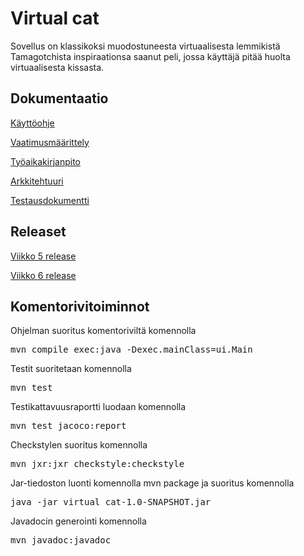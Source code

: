 # Virtual cat

Sovellus on klassikoksi muodostuneesta virtuaalisesta lemmikistä Tamagotchista inspiraationsa saanut peli, jossa käyttäjä pitää huolta virtuaalisesta kissasta.

## Dokumentaatio

[Käyttöohje](https://github.com/sumuh/ot-harjoitustyo/blob/master/dokumentaatio/kayttoohje.md)

[Vaatimusmäärittely](https://github.com/sumuh/ot-harjoitustyo/blob/master/dokumentaatio/vaatimusmaarittely.md)

[Työaikakirjanpito](https://github.com/sumuh/ot-harjoitustyo/blob/master/dokumentaatio/tyoaikakirjanpito.md)

[Arkkitehtuuri](https://github.com/sumuh/ot-harjoitustyo/blob/master/dokumentaatio/arkkitehtuuri.md)

[Testausdokumentti](https://github.com/sumuh/ot-harjoitustyo/blob/master/dokumentaatio/testaus.md)

## Releaset

[Viikko 5 release](https://github.com/sumuh/ot-harjoitustyo/releases/tag/viikko5)

[Viikko 6 release](https://github.com/sumuh/ot-harjoitustyo/releases/tag/viikko6)

## Komentorivitoiminnot

Ohjelman suoritus komentoriviltä komennolla

<pre>
mvn compile exec:java -Dexec.mainClass=ui.Main
</pre>

Testit suoritetaan komennolla

<pre>
mvn test
</pre>

Testikattavuusraportti luodaan komennolla

<pre>
mvn test jacoco:report
</pre>

Checkstylen suoritus komennolla

<pre>
mvn jxr:jxr checkstyle:checkstyle
</pre>

Jar-tiedoston luonti komennolla mvn package ja suoritus komennolla

<pre>
java -jar virtual_cat-1.0-SNAPSHOT.jar
</pre>

Javadocin generointi komennolla

<pre>
mvn javadoc:javadoc
</pre>


